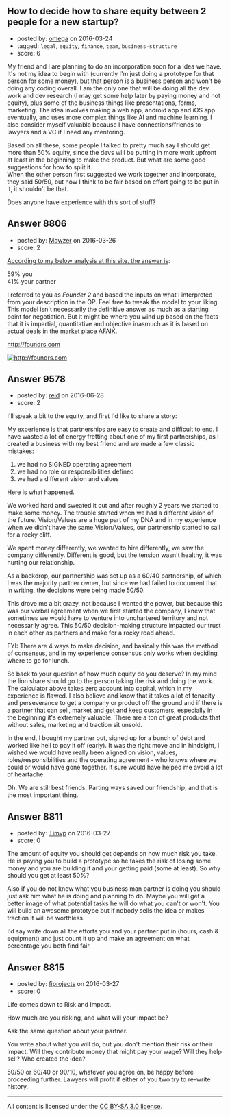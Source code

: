 ## How to decide how to share equity between 2 people for a new startup?

- posted by: [omega](https://stackexchange.com/users/1620855/omega) on 2016-03-24
- tagged: `legal`, `equity`, `finance`, `team`, `business-structure`
- score: 6

<p>My friend and I are planning to do an incorporation soon for a idea we have. It's not my idea to begin with (currently I'm just doing a prototype for that person for some money), but that person is a business person and won't be doing any coding overall. I am the only one that will be doing all the dev work and dev research (I may get some help later by paying money and not equity), plus some of the business things like presentations, forms, marketing. The idea involves making a web app, android app and iOS app eventually, and uses more complex things like AI and machine learning. I also consider myself valuable because I have connections/friends to lawyers and a VC if I need any mentoring. </p>

<p>Based on all these, some people I talked to pretty much say I should get more than 50% equity, since the devs will be putting in more work upfront at least in the beginning to make the product. But what are some good suggestions for how to split it.<br />
 When the other person first suggested we work together and incorporate, they said 50/50, but now I think to be fair based on effort going to be put in it, it shouldn't be that.</p>

<p>Does anyone have experience with this sort of stuff?</p>



## Answer 8806

- posted by: [Mowzer](https://stackexchange.com/users/1803081/mowzer) on 2016-03-26
- score: 2

<p><a href="http://foundrs.com" rel="nofollow noreferrer">According to my below analysis at this site, the answer is</a>:</p>

<p>59% you<br>
41% your partner</p>

<p>I referred to you as <em>Founder 2</em> and based the inputs on what I interpreted from your description in the OP. Feel free to tweak the model to your liking. This model isn't necessarily the definitive answer as much as a starting point for negotiation. But it might be where you wind up based on the facts that it is impartial, quantitative and objective inasmuch as it is based on actual deals in the market place AFAIK.</p>

http://foundrs.com

<p><a href="https://i.stack.imgur.com/cSUx9.png" rel="nofollow noreferrer"><img src="https://i.stack.imgur.com/cSUx9.png" alt="http://foundrs.com"></a></p>



## Answer 9578

- posted by: [reid](https://stackexchange.com/users/8716565/reid) on 2016-06-28
- score: 2

<p>I'll speak a bit to the equity, and first I'd like to share a story:</p>

<p>My experience is that partnerships are easy to create and difficult to end. I have wasted a lot of energy fretting about one of my first partnerships, as I created a business with my best friend and we made a few classic mistakes:</p>

<ol>
<li>we had no SIGNED operating agreement</li>
<li>we had no role or responsibilities defined</li>
<li>we had a different vision and values</li>
</ol>

<p>Here is what happened.   </p>

<p>We worked hard and sweated it out and after roughly 2 years we started to make some money.   The trouble started when we had a different vision of the future.   Vision/Values are a huge part of my DNA and in my experience when we didn't have the same Vision/Values, our partnership started to sail for a rocky cliff.</p>

<p>We spent money differently, we wanted to hire differently, we saw the company differently.  Different is good, but the tension wasn't healthy, it was hurting our relationship.</p>

<p>As a backdrop, our partnership was set up as a 60/40 partnership, of which I was the majority partner owner, but since we had failed to document that in writing, the decisions were being made 50/50.  </p>

<p>This drove me a bit crazy, not because I wanted the power, but because this was our verbal agreement when we first started the company, I knew that sometimes we would have to venture into unchartered territory and not necessarily agree.   This 50/50 decision-making structure impacted our trust in each other as partners and make for a rocky road ahead.</p>

<p>FYI: There are 4 ways to make decision, and basically this was the method of consensus, and in my experience consensus only works when deciding where to go for lunch.</p>

<p>So back to your question of how much equity do you deserve?   In my mind the lion share should go to the person taking the risk and doing the work.  The calculator above takes zero account into capital, which in my experience is flawed.  I also believe and know that it takes a lot of tenacity and perseverance to get a company or product off the ground and if there is a partner that can sell, market and get and keep customers, especially in the beginning it's extremely valuable.  There are a ton of great products that without sales, marketing and traction sit unsold.   </p>

<p>In the end, I bought my partner out, signed up for a bunch of debt and worked like hell to pay it off (early).   It was the right move and in hindsight, I wished we would have really been aligned on vision, values, roles/responsibilities and the operating agreement - who knows where we could or would have gone together.  It sure would have helped me avoid a lot of heartache.</p>

<p>Oh. We are still best friends. Parting ways saved our friendship, and that is the most important thing. </p>



## Answer 8811

- posted by: [Timvp](https://stackexchange.com/users/3324589/timvp) on 2016-03-27
- score: 0

<p>The amount of equity you should get depends on how much risk you take. He is paying you to build a prototype so he takes the risk of losing some money and you are building it and your getting paid (some at least). So why should you get at least 50%?</p>

<p>Also if you do not know what you business man partner is doing you should just ask him what he is doing and planning to do. Maybe you will get a better image of what potential tasks he will do what you can't or won't. You will build an awesome prototype but if nobody sells the idea or makes traction it will be worthless. </p>

<p>I'd say write down all the efforts you and your partner put in (hours, cash &amp; equipment) and just count it up and make an agreement on what percentage you both find fair. </p>



## Answer 8815

- posted by: [fiprojects](https://stackexchange.com/users/5370155/fiprojects) on 2016-03-27
- score: 0

<p>Life comes down to Risk and Impact.</p>

<p>How much are you risking, and what will your impact be?</p>

<p>Ask the same question about your partner.</p>

<p>You write about what you will do, but you don't mention their risk or their impact. Will they contribute money that might pay your wage? Will they help sell? Who created the idea? </p>

<p>50/50 or 60/40 or 90/10, whatever you agree on, be happy before proceeding further. Lawyers will profit if either of you two try to re-write history.</p>




---

All content is licensed under the [CC BY-SA 3.0 license](https://creativecommons.org/licenses/by-sa/3.0/).
